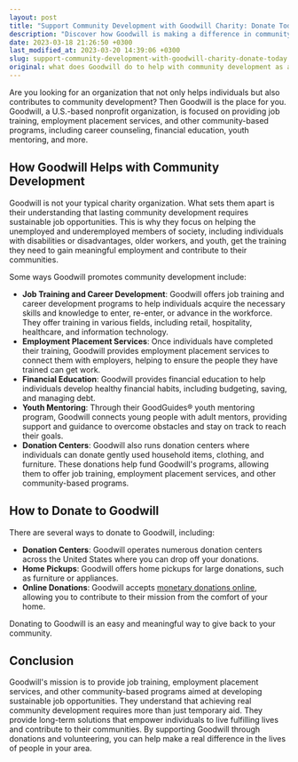 ```yaml
---
layout: post
title: "Support Community Development with Goodwill Charity: Donate Today"
description: "Discover how Goodwill is making a difference in community development through their charitable donations. Learn how you can support their cause and make a difference. Find out more here."
date: 2023-03-18 21:26:50 +0300
last_modified_at: 2023-03-20 14:39:06 +0300
slug: support-community-development-with-goodwill-charity-donate-today
original: what does Goodwill do to help with community development as a charity, how do they do it, how can i donate?
---
```

Are you looking for an organization that not only helps individuals but also contributes to community development? Then Goodwill is the place for you. Goodwill, a U.S.-based nonprofit organization, is focused on providing job training, employment placement services, and other community-based programs, including career counseling, financial education, youth mentoring, and more.

## How Goodwill Helps with Community Development

Goodwill is not your typical charity organization. What sets them apart is their understanding that lasting community development requires sustainable job opportunities. This is why they focus on helping the unemployed and underemployed members of society, including individuals with disabilities or disadvantages, older workers, and youth, get the training they need to gain meaningful employment and contribute to their communities.

Some ways Goodwill promotes community development include:

* **Job Training and Career Development**: Goodwill offers job training and career development programs to help individuals acquire the necessary skills and knowledge to enter, re-enter, or advance in the workforce. They offer training in various fields, including retail, hospitality, healthcare, and information technology.
* **Employment Placement Services**: Once individuals have completed their training, Goodwill provides employment placement services to connect them with employers, helping to ensure the people they have trained can get work.
* **Financial Education**: Goodwill provides financial education to help individuals develop healthy financial habits, including budgeting, saving, and managing debt.
* **Youth Mentoring**: Through their GoodGuides® youth mentoring program, Goodwill connects young people with adult mentors, providing support and guidance to overcome obstacles and stay on track to reach their goals.
* **Donation Centers**: Goodwill also runs donation centers where individuals can donate gently used household items, clothing, and furniture. These donations help fund Goodwill's programs, allowing them to offer job training, employment placement services, and other community-based programs.

## How to Donate to Goodwill

There are several ways to donate to Goodwill, including:

* **Donation Centers**: Goodwill operates numerous donation centers across the United States where you can drop off your donations.
* **Home Pickups**: Goodwill offers home pickups for large donations, such as furniture or appliances.
* **Online Donations**: Goodwill accepts [monetary donations online](https://www.goodwill.org/donors/donate-stuff/), allowing you to contribute to their mission from the comfort of your home.

Donating to Goodwill is an easy and meaningful way to give back to your community.

## Conclusion

Goodwill's mission is to provide job training, employment placement services, and other community-based programs aimed at developing sustainable job opportunities. They understand that achieving real community development requires more than just temporary aid. They provide long-term solutions that empower individuals to live fulfilling lives and contribute to their communities. By supporting Goodwill through donations and volunteering, you can help make a real difference in the lives of people in your area.
